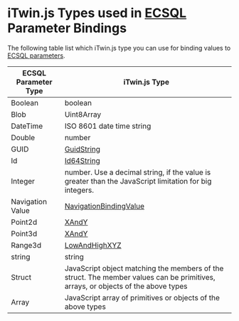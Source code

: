 # iTwin.js Types used in [ECSQL](./ECSQL.md) Parameter Bindings

The following table list which iTwin.js type you can use for binding values to [ECSQL parameters](./ECSQL.md#ecsql-parameters).

| ECSQL Parameter Type | iTwin.js Type                                                                                                                    |
| -------------------- | -------------------------------------------------------------------------------------------------------------------------------- |
| Boolean              | boolean                                                                                                                          |
| Blob                 | Uint8Array                                                                                                                       |
| DateTime             | ISO 8601 date time string                                                                                                        |
| Double               | number                                                                                                                           |
| GUID                 | [GuidString]($core-bentley)                                                                                                      |
| Id                   | [Id64String]($core-bentley)                                                                                                      |
| Integer              | number. Use a decimal string, if the value is greater than the JavaScript limitation for big integers.                           |
| Navigation Value     | [NavigationBindingValue]($common)                                                                                                |
| Point2d              | [XAndY]($core-geometry)                                                                                                          |
| Point3d              | [XAndY]($core-geometry)                                                                                                          |
| Range3d              | [LowAndHighXYZ]($core-geometry)                                                                                                  |
| string               | string                                                                                                                           |
| Struct               | JavaScript object matching the members of the struct. The member values can be primitives, arrays, or objects of the above types |
| Array                | JavaScript array of primitives or objects of the above types                                                                     |
